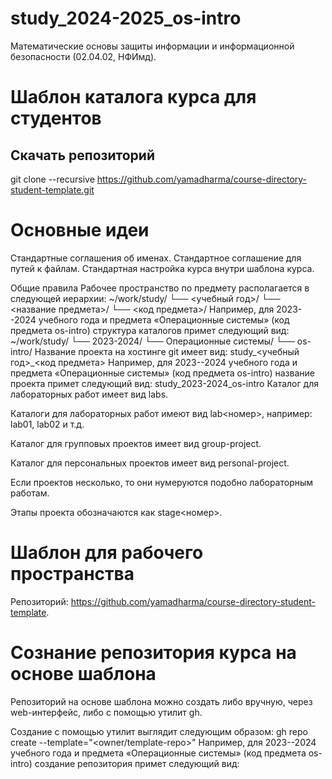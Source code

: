 # study_2024-2025_os-intro
Математические основы защиты информации и информационной безопасности (02.04.02, НФИмд).

# Шаблон каталога курса для студентов
## Скачать репозиторий
git clone --recursive https://github.com/yamadharma/course-directory-student-template.git

# Основные идеи
Стандартные соглашения об именах.
Стандартное соглашение для путей к файлам.
Стандартная настройка курса внутри шаблона курса.

Общие правила
Рабочее пространство по предмету располагается в следующей иерархии:
~/work/study/
└── <учебный год>/
    └── <название предмета>/
        └── <код предмета>/
Например, для 2023--2024 учебного года и предмета «Операционные системы» (код предмета os-intro) структура каталогов примет следующий вид:
~/work/study/
└── 2023-2024/
    └── Операционные системы/
        └── os-intro/
Название проекта на хостинге git имеет вид:
study_<учебный год>_<код предмета>
Например, для 2023--2024 учебного года и предмета «Операционные системы» (код предмета os-intro) название проекта примет следующий вид:
study_2023-2024_os-intro
Каталог для лабораторных работ имеет вид labs.

Каталоги для лабораторных работ имеют вид lab<номер>, например: lab01, lab02 и т.д.

Каталог для групповых проектов имеет вид group-project.

Каталог для персональных проектов имеет вид personal-project.

Если проектов несколько, то они нумеруются подобно лабораторным работам.

Этапы проекта обозначаются как stage<номер>.

# Шаблон для рабочего пространства
Репозиторий: https://github.com/yamadharma/course-directory-student-template.

# Сознание репозитория курса на основе шаблона
Репозиторий на основе шаблона можно создать либо вручную, через web-интерфейс, либо с помощью утилит gh.

Создание с помощью утилит выглядит следующим образом:
gh repo create <new-repo-name> --template="<owner/template-repo>"
Например, для 2023--2024 учебного года и предмета «Операционные системы» (код предмета os-intro) создание репозитория примет следующий вид:

